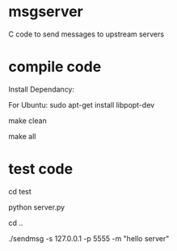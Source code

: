 # msgserver
C code to send messages to upstream servers

# compile code

Install Dependancy:

For Ubuntu: sudo apt-get install  libpopt-dev

make clean

make all

# test code

cd test

python server.py

cd ..

./sendmsg -s 127.0.0.1 -p 5555 -m "hello server"
